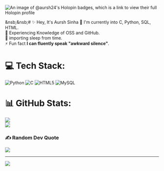 ![An image of @aursh24's Holopin badges, which is a link to view their full Holopin profile](https://holopin.me/aursh24)

&nsb;&nsb;# ✨ Hey, It's Aursh Sinha
🌱 I'm currently into C, Python, SQL, HTML.<br>🔭 Experiencing Knowledge of OSS and GitHub.<br>💬 importing sleep from time.<br>⚡ Fun fact **I can fluently speak "awkward silence"**.


# 💻 Tech Stack:
![Python](https://img.shields.io/badge/python-3670A0?style=flat-square&logo=python&logoColor=ffdd54) ![C](https://img.shields.io/badge/c-%2300599C.svg?style=flat-square&logo=c&logoColor=white) ![HTML5](https://img.shields.io/badge/html5-%23E34F26.svg?style=flat-square&logo=html5&logoColor=white) ![MySQL](https://img.shields.io/badge/mysql-%2300000f.svg?style=flat-square&logo=mysql&logoColor=white)
# 📊 GitHub Stats:
![](https://github-readme-stats.vercel.app/api?username=aursh24&theme=tokyonight&hide_border=false&include_all_commits=true&count_private=false)<br/>
![](https://github-readme-streak-stats.herokuapp.com/?user=aursh24&theme=tokyonight&hide_border=false)<br/>

### ✍️ Random Dev Quote
![](https://quotes-github-readme.vercel.app/api?type=horizontal&theme=tokyonight)

---
[![](https://visitcount.itsvg.in/api?id=aursh24&icon=1&color=12)](https://visitcount.itsvg.in)

<!-- Proudly created with GPRM ( https://gprm.itsvg.in ) -->
